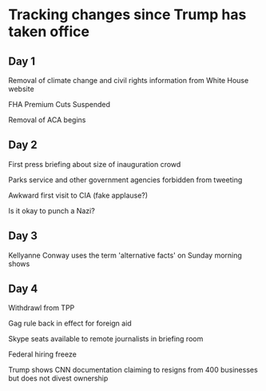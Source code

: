 # Tracking changes since Trump has taken office

## Day 1
Removal of climate change and civil rights information from White House website

FHA Premium Cuts Suspended

Removal of ACA begins

## Day 2
First press briefing  about size of inauguration crowd

Parks service and other government agencies forbidden from tweeting

Awkward first visit to CIA (fake applause?)

Is it okay to punch a Nazi?

## Day 3
Kellyanne Conway uses the term 'alternative facts' on Sunday morning shows

## Day 4

Withdrawl from TPP

Gag rule back in effect for foreign aid

Skype seats available to remote journalists in briefing room

Federal hiring freeze

Trump shows CNN documentation claiming to resigns from 400 businesses but does not divest ownership


